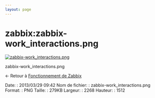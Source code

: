 ```yaml
---
layout: page
---
```


zabbix:zabbix-work\_interactions.png
====================================

[![zabbix-work\_interactions.png](..//assets/media/zabbix/zabbix-work_interactions.png@cache=&w=900&h=600 "zabbix-work_interactions.png")](..//assets/media/zabbix/zabbix-work_interactions.png@cache= "Afficher le fichier original")

zabbix-work\_interactions.png

← Retour à [Fonctionnement de
Zabbix](../../zabbix/zabbix-work.html "zabbix:zabbix-work")

Date:
:   2013/03/29 09:42
Nom de fichier:
:   zabbix-work\_interactions.png
Format:
:   PNG
Taille:
:   279KB
Largeur:
:   2268
Hauteur:
:   1512

